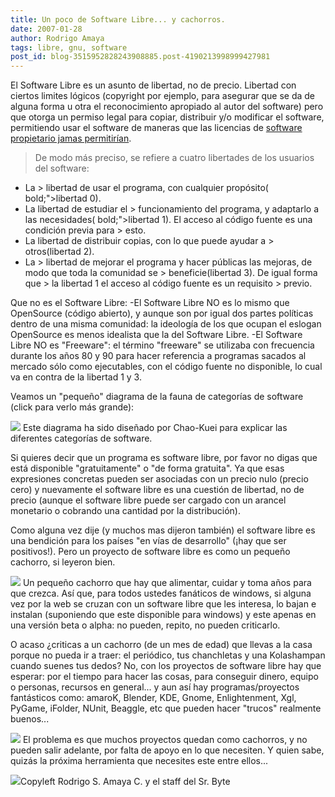 ```yaml
---
title: Un poco de Software Libre... y cachorros.
date: 2007-01-28
author: Rodrigo Amaya
tags: libre, gnu, software
post_id: blog-3515952828243908885.post-4190213998999427981
---
```


El Software Libre es un asunto de libertad, no de precio. Libertad con ciertos limites lógicos (copyright por ejemplo, para asegurar que se da de alguna forma u otra el reconocimiento apropiado al autor del software) pero que otorga un permiso legal para copiar, distribuir y/o modificar el software, permitiendo usar el software de maneras que las licencias de [software propietario jamas permitirían](http://rodrigoamaya.blogspot.com/2007/01/el-software-propietario-la-realidad.html).
> De modo más
> preciso, se refiere a cuatro libertades de los usuarios del software:
- La > libertad de usar el programa, con cualquier propósito( bold;">libertad 0).
- La libertad de estudiar el > funcionamiento del programa, y adaptarlo a las necesidades( bold;">libertad 1). El acceso al código fuente es una condición previa para > esto.
- La libertad de distribuir copias, con lo que puede ayudar a > otros(libertad 2).
- La > libertad de mejorar el programa y hacer públicas las mejoras, de modo que toda la comunidad se > beneficie(libertad 3). De igual forma que > la libertad 1 el acceso al código fuente es un requisito > previo.

Que no es el Software Libre:
-El
Software Libre NO es lo mismo que OpenSource (código abierto), y aunque son por igual dos partes políticas dentro de una misma comunidad: la ideología de los que ocupan el eslogan OpenSource es menos idealista que la del Software Libre.
-El Software Libre NO es "Freeware": el término "freeware" se utilizaba con frecuencia durante los años
80 y 90 para hacer referencia a programas sacados al mercado sólo como ejecutables, con el código fuente no disponible, lo cual va en contra de la libertad 1 y 3.

Veamos un "pequeño" diagrama de la fauna de categorías de software (click para verlo más grande):

![](http://www.gnu.org/philosophy/category.es.png) Este diagrama ha sido diseñado por Chao-Kuei para explicar las diferentes categorías de software.

Si quieres decir que un programa es software libre, por favor no digas que está disponible "gratuitamente" o "de forma gratuita". Ya que esas expresiones concretas pueden ser asociadas con un precio nulo (precio cero) y nuevamente el software libre es una cuestión de libertad, no de precio (aunque el software libre puede ser cargado con un arancel monetario o cobrando una cantidad por la distribución).

Como alguna vez dije (y muchos mas dijeron también) el software libre es una bendición para los países "en vías de desarrollo" (¡hay que ser positivos!). Pero un proyecto de software libre es como un pequeño cachorro, si leyeron bien.

[![](http://bp3.blogger.com/_ayvorITawE4/Rb9QtzD_h5I/AAAAAAAAABg/m6EqFC1DoUA/s400/puppy.jpg)](http://bp3.blogger.com/_ayvorITawE4/Rb9QtzD_h5I/AAAAAAAAABg/m6EqFC1DoUA/s1600-h/puppy.jpg) Un pequeño cachorro que hay que alimentar, cuidar y toma años para que crezca. Así que, para todos ustedes fanáticos de windows, si alguna vez por la web se cruzan con un software libre que les interesa, lo bajan e instalan (suponiendo que este disponible para windows) y este apenas en una versión beta o alpha: no pueden, repito, no pueden criticarlo.

O acaso ¿criticas a un cachorro (de un mes de edad) que llevas a la casa porque no pueda ir a traer: el periódico, tus chanchletas y una Kolashampan cuando suenes tus dedos? No, con los proyectos de software libre hay que esperar: por el tiempo para hacer las cosas, para conseguir dinero, equipo o personas, recursos en general... y aun así hay programas/proyectos fantásticos como: amaroK, Blender, KDE, Gnome, Enlightenment, Xgl, PyGame, iFolder, NUnit, Beaggle, etc que pueden hacer "trucos" realmente buenos...

[![](http://bp0.blogger.com/_ayvorITawE4/Rb9SBDD_h6I/AAAAAAAAABo/-8fT2qC3DmQ/s400/puppy2.jpg)](http://bp0.blogger.com/_ayvorITawE4/Rb9SBDD_h6I/AAAAAAAAABo/-8fT2qC3DmQ/s1600-h/puppy2.jpg) El problema es que muchos proyectos quedan como cachorros, y no pueden salir adelante, por falta de apoyo en lo que necesiten. Y quien sabe, quizás la próxima herramienta que necesites este entre ellos...

[![](http://bp0.blogger.com/_ayvorITawE4/Rb9TFDD_h7I/AAAAAAAAABw/JkT620-o_kk/s400/puppies.jpg)](http://bp0.blogger.com/_ayvorITawE4/Rb9TFDD_h7I/AAAAAAAAABw/JkT620-o_kk/s1600-h/puppies.jpg)Copyleft Rodrigo S. Amaya C. y el staff del Sr. Byte